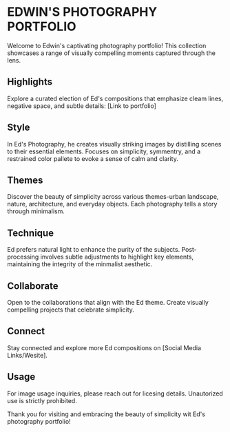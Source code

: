 # EDWIN'S PHOTOGRAPHY PORTFOLIO
Welcome to Edwin's captivating photography portfolio! This collection showcases a range of visually compelling moments captured through the lens.

## Highlights
Explore a curated election of Ed's compositions that emphasize cleam lines, negative space, and subtle details: [Link to portfolio]

## Style
In Ed's Photography, he creates visually striking images by distilling scenes to their essential elements. Focuses on simplicity, symmentry, and a restrained color pallete to evoke a sense of calm and clarity.

## Themes 
Discover the beauty of simplicity across various themes-urban landscape, nature, architecture, and everyday objects. Each photography tells a story through minimalism.

## Technique
Ed prefers natural light to enhance the purity of the subjects. Post-processing involves subtle adjustments to highlight key elements, maintaining the integrity of the minmalist aesthetic.

## Collaborate 
Open to the collaborations  that align with the Ed theme. Create visually compelling projects that celebrate simplicity.

## Connect
Stay connected and explore more Ed compositions on [Social Media Links/Wesite].

## Usage
For image usage inquiries, please reach out for licesing details. Unautorized use is strictly prohibited.

Thank you for visiting and embracing the beauty of simplicity wit Ed's photography portfolio!

